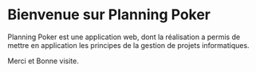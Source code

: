 

# **Bienvenue sur Planning Poker**

Planning Poker est une application web, dont la réalisation a permis de mettre en application 
les principes de la gestion de projets informatiques.

 Merci et Bonne visite.
